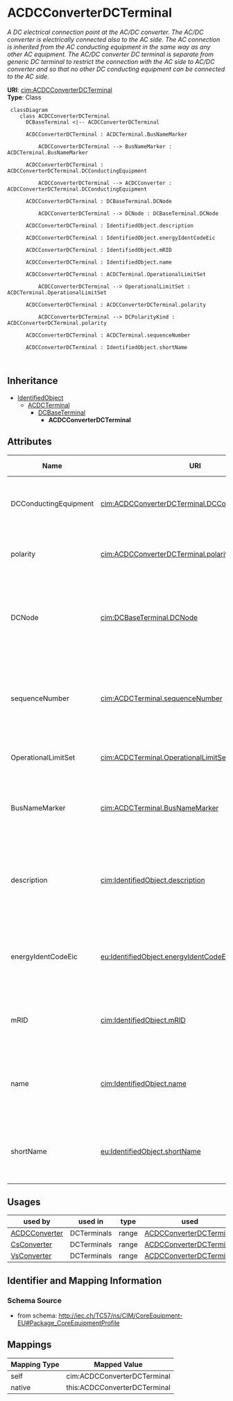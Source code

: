 # ACDCConverterDCTerminal


_A DC electrical connection point at the AC/DC converter. The AC/DC converter is electrically connected also to the AC side. The AC connection is inherited from the AC conducting equipment in the same way as any other AC equipment. The AC/DC converter DC terminal is separate from generic DC terminal to restrict the connection with the AC side to AC/DC converter and so that no other DC conducting equipment can be connected to the AC side._





**URI**: [cim:ACDCConverterDCTerminal](http://iec.ch/TC57/CIM100#ACDCConverterDCTerminal)<br />
**Type**: Class




```mermaid
 classDiagram
    class ACDCConverterDCTerminal
      DCBaseTerminal <|-- ACDCConverterDCTerminal
      
      ACDCConverterDCTerminal : ACDCTerminal.BusNameMarker
        
          ACDCConverterDCTerminal --> BusNameMarker : ACDCTerminal.BusNameMarker
        
      ACDCConverterDCTerminal : ACDCConverterDCTerminal.DCConductingEquipment
        
          ACDCConverterDCTerminal --> ACDCConverter : ACDCConverterDCTerminal.DCConductingEquipment
        
      ACDCConverterDCTerminal : DCBaseTerminal.DCNode
        
          ACDCConverterDCTerminal --> DCNode : DCBaseTerminal.DCNode
        
      ACDCConverterDCTerminal : IdentifiedObject.description
        
      ACDCConverterDCTerminal : IdentifiedObject.energyIdentCodeEic
        
      ACDCConverterDCTerminal : IdentifiedObject.mRID
        
      ACDCConverterDCTerminal : IdentifiedObject.name
        
      ACDCConverterDCTerminal : ACDCTerminal.OperationalLimitSet
        
          ACDCConverterDCTerminal --> OperationalLimitSet : ACDCTerminal.OperationalLimitSet
        
      ACDCConverterDCTerminal : ACDCConverterDCTerminal.polarity
        
          ACDCConverterDCTerminal --> DCPolarityKind : ACDCConverterDCTerminal.polarity
        
      ACDCConverterDCTerminal : ACDCTerminal.sequenceNumber
        
      ACDCConverterDCTerminal : IdentifiedObject.shortName
        
      
```





## Inheritance
* [IdentifiedObject](IdentifiedObject.md)
    * [ACDCTerminal](ACDCTerminal.md)
        * [DCBaseTerminal](DCBaseTerminal.md)
            * **ACDCConverterDCTerminal**



## Attributes


| Name | URI | Cardinality and Range | Description | Inheritance |
| ---  | --- | --- | --- | --- |
| DCConductingEquipment | [cim:ACDCConverterDCTerminal.DCConductingEquipment](http://iec.ch/TC57/CIM100#ACDCConverterDCTerminal.DCConductingEquipment) | 1..1 <br />  [ACDCConverter](ACDCConverter.md)  | A DC converter terminal belong to an DC converter | direct |
| polarity | [cim:ACDCConverterDCTerminal.polarity](http://iec.ch/TC57/CIM100#ACDCConverterDCTerminal.polarity) | 1..1 <br />  [DCPolarityKind](DCPolarityKind.md)  | Represents the normal network polarity condition | direct |
| DCNode | [cim:DCBaseTerminal.DCNode](http://iec.ch/TC57/CIM100#DCBaseTerminal.DCNode) | 0..1 <br />  [DCNode](DCNode.md)  | The DC connectivity node to which this DC base terminal connects with zero im... | [DCBaseTerminal](DCBaseTerminal.md) |
| sequenceNumber | [cim:ACDCTerminal.sequenceNumber](http://iec.ch/TC57/CIM100#ACDCTerminal.sequenceNumber) | 1..1 <br />  integer  | The orientation of the terminal connections for a multiple terminal conductin... | [ACDCTerminal](ACDCTerminal.md) |
| OperationalLimitSet | [cim:ACDCTerminal.OperationalLimitSet](http://iec.ch/TC57/CIM100#ACDCTerminal.OperationalLimitSet) | 0..* <br />  [OperationalLimitSet](OperationalLimitSet.md)  | The operational limit sets at the terminal | [ACDCTerminal](ACDCTerminal.md) |
| BusNameMarker | [cim:ACDCTerminal.BusNameMarker](http://iec.ch/TC57/CIM100#ACDCTerminal.BusNameMarker) | 0..1 <br />  [BusNameMarker](BusNameMarker.md)  | The bus name marker used to name the bus (topological node) | [ACDCTerminal](ACDCTerminal.md) |
| description | [cim:IdentifiedObject.description](http://iec.ch/TC57/CIM100#IdentifiedObject.description) | 0..1 <br />  string  | The description is a free human readable text describing or naming the object | [IdentifiedObject](IdentifiedObject.md) |
| energyIdentCodeEic | [eu:IdentifiedObject.energyIdentCodeEic](http://iec.ch/TC57/CIM100-European#IdentifiedObject.energyIdentCodeEic) | 0..1 <br />  string  | The attribute is used for an exchange of the EIC code (Energy identification ... | [IdentifiedObject](IdentifiedObject.md) |
| mRID | [cim:IdentifiedObject.mRID](http://iec.ch/TC57/CIM100#IdentifiedObject.mRID) | 1..1 <br />  string  | Master resource identifier issued by a model authority | [IdentifiedObject](IdentifiedObject.md) |
| name | [cim:IdentifiedObject.name](http://iec.ch/TC57/CIM100#IdentifiedObject.name) | 1..1 <br />  string  | The name is any free human readable and possibly non unique text naming the o... | [IdentifiedObject](IdentifiedObject.md) |
| shortName | [eu:IdentifiedObject.shortName](http://iec.ch/TC57/CIM100-European#IdentifiedObject.shortName) | 0..1 <br />  string  | The attribute is used for an exchange of a human readable short name with len... | [IdentifiedObject](IdentifiedObject.md) |





## Usages

| used by | used in | type | used |
| ---  | --- | --- | --- |
| [ACDCConverter](ACDCConverter.md) | DCTerminals | range | [ACDCConverterDCTerminal](ACDCConverterDCTerminal.md) |
| [CsConverter](CsConverter.md) | DCTerminals | range | [ACDCConverterDCTerminal](ACDCConverterDCTerminal.md) |
| [VsConverter](VsConverter.md) | DCTerminals | range | [ACDCConverterDCTerminal](ACDCConverterDCTerminal.md) |






## Identifier and Mapping Information







### Schema Source


* from schema: http://iec.ch/TC57/ns/CIM/CoreEquipment-EU#Package_CoreEquipmentProfile





## Mappings

| Mapping Type | Mapped Value |
| ---  | ---  |
| self | cim:ACDCConverterDCTerminal |
| native | this:ACDCConverterDCTerminal |




